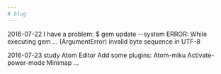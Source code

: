 ```yaml
---
# blog
---
```


2016-07-22
I have a problem:
$ gem update --system
ERROR:  While executing gem ... (ArgumentError)
        invalid byte sequence in UTF-8

2016-07-23
study Atom Editor
Add some plugins:
    Atom-miku
    Activate-power-mode
    Minimap
	...
